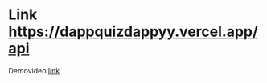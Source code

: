 # Link https://dappquizdappyy.vercel.app/api

Demovideo [link](https://github.com/Karlos9191/dappquizdappy/raw/main/Demo.mp4)
